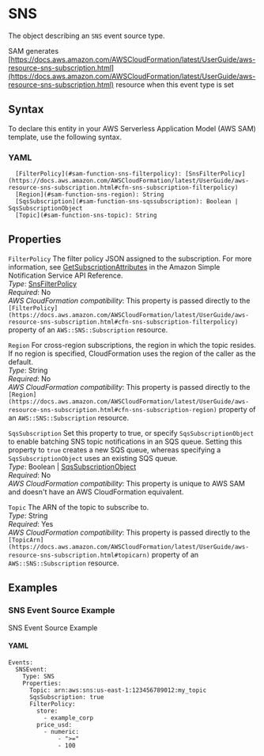 # SNS<a name="sam-property-function-sns"></a>

The object describing an `SNS` event source type\.

SAM generates [https://docs.aws.amazon.com/AWSCloudFormation/latest/UserGuide/aws-resource-sns-subscription.html](https://docs.aws.amazon.com/AWSCloudFormation/latest/UserGuide/aws-resource-sns-subscription.html) resource when this event type is set

## Syntax<a name="sam-property-function-sns-syntax"></a>

To declare this entity in your AWS Serverless Application Model \(AWS SAM\) template, use the following syntax\.

### YAML<a name="sam-property-function-sns-syntax.yaml"></a>

```
  [FilterPolicy](#sam-function-sns-filterpolicy): [SnsFilterPolicy](https://docs.aws.amazon.com/AWSCloudFormation/latest/UserGuide/aws-resource-sns-subscription.html#cfn-sns-subscription-filterpolicy)
  [Region](#sam-function-sns-region): String
  [SqsSubscription](#sam-function-sns-sqssubscription): Boolean | SqsSubscriptionObject
  [Topic](#sam-function-sns-topic): String
```

## Properties<a name="sam-property-function-sns-properties"></a>

 `FilterPolicy`   <a name="sam-function-sns-filterpolicy"></a>
The filter policy JSON assigned to the subscription\. For more information, see [GetSubscriptionAttributes](https://docs.aws.amazon.com/sns/latest/api/API_GetSubscriptionAttributes.html) in the Amazon Simple Notification Service API Reference\.  
*Type*: [SnsFilterPolicy](https://docs.aws.amazon.com/AWSCloudFormation/latest/UserGuide/aws-resource-sns-subscription.html#cfn-sns-subscription-filterpolicy)  
*Required*: No  
*AWS CloudFormation compatibility*: This property is passed directly to the `[FilterPolicy](https://docs.aws.amazon.com/AWSCloudFormation/latest/UserGuide/aws-resource-sns-subscription.html#cfn-sns-subscription-filterpolicy)` property of an `AWS::SNS::Subscription` resource\.

 `Region`   <a name="sam-function-sns-region"></a>
For cross\-region subscriptions, the region in which the topic resides\.  
If no region is specified, CloudFormation uses the region of the caller as the default\.  
*Type*: String  
*Required*: No  
*AWS CloudFormation compatibility*: This property is passed directly to the `[Region](https://docs.aws.amazon.com/AWSCloudFormation/latest/UserGuide/aws-resource-sns-subscription.html#cfn-sns-subscription-region)` property of an `AWS::SNS::Subscription` resource\.

 `SqsSubscription`   <a name="sam-function-sns-sqssubscription"></a>
Set this property to true, or specify `SqsSubscriptionObject` to enable batching SNS topic notifications in an SQS queue\. Setting this property to `true` creates a new SQS queue, whereas specifying a `SqsSubscriptionObject` uses an existing SQS queue\.  
*Type*: Boolean \| [SqsSubscriptionObject](sam-property-function-sqssubscriptionobject.md)  
*Required*: No  
*AWS CloudFormation compatibility*: This property is unique to AWS SAM and doesn't have an AWS CloudFormation equivalent\.

 `Topic`   <a name="sam-function-sns-topic"></a>
The ARN of the topic to subscribe to\.  
*Type*: String  
*Required*: Yes  
*AWS CloudFormation compatibility*: This property is passed directly to the `[TopicArn](https://docs.aws.amazon.com/AWSCloudFormation/latest/UserGuide/aws-resource-sns-subscription.html#topicarn)` property of an `AWS::SNS::Subscription` resource\.

## Examples<a name="sam-property-function-sns--examples"></a>

### SNS Event Source Example<a name="sam-property-function-sns--examples--sns-event-source-example"></a>

SNS Event Source Example

#### YAML<a name="sam-property-function-sns--examples--sns-event-source-example--yaml"></a>

```
Events:
  SNSEvent:
    Type: SNS
    Properties:
      Topic: arn:aws:sns:us-east-1:123456789012:my_topic
      SqsSubscription: true
      FilterPolicy:
        store:
          - example_corp
        price_usd:
          - numeric:
              - ">="
              - 100
```